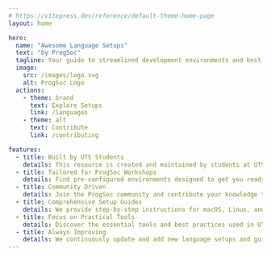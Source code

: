 ```yaml
---
# https://vitepress.dev/reference/default-theme-home-page
layout: home

hero:
  name: "Awesome Language Setups"
  text: "by ProgSoc"
  tagline: Your guide to streamlined development environments and best practices for various programming languages.
  image:
    src: /images/logo.svg
    alt: ProgSoc Logo
  actions:
    - theme: brand
      text: Explore Setups
      link: /languages
    - theme: alt
      text: Contribute
      link: /contributing

features:
  - title: Built by UTS Students
    details: This resource is created and maintained by students at UTS, ensuring the setups are relevant to your learning.
  - title: Tailored for ProgSoc Workshops
    details: Find pre-configured environments designed to get you ready for ProgSoc programming workshops quickly and easily.
  - title: Community Driven
    details: Join the ProgSoc community and contribute your knowledge to help fellow UTS students.
  - title: Comprehensive Setup Guides
    details: We provide step-by-step instructions for macOS, Linux, and Windows to ensure everyone can follow along.
  - title: Focus on Practical Tools
    details: Discover the essential tools and best practices used in UTS programming courses and workshops.
  - title: Always Improving
    details: We continuously update and add new language setups and guides based on community needs and workshop requirements.
---
```

